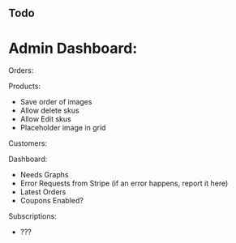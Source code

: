 ## Todo

# Admin Dashboard:

Orders:

Products:
- Save order of images
- Allow delete skus
- Allow Edit skus
- Placeholder image in grid

Customers:


Dashboard:
 - Needs Graphs
 - Error Requests from Stripe (if an error happens, report it here)
 - Latest Orders
 - Coupons Enabled?

Subscriptions:
- ???
